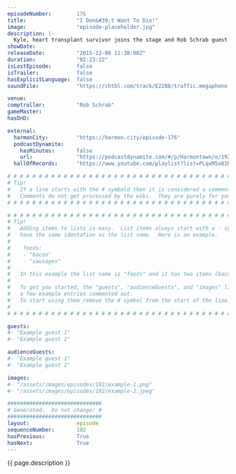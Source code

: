 ```yaml
---
episodeNumber:        176
title:                "I Don&#39;t Want To Die!"
image:                "episode-placeholder.jpg"
description: |-
  Kyle, heart transplant survivor joins the stage and Rob Schrab guest comptrolls and makes Dan feel bad about not hanging out with him more.
showDate:             
releaseDate:          "2015-12-08 11:38:00Z"
duration:             "02:23:22"
isLostEpisode:        false
isTrailer:            false
hasExplicitLanguage:  false
soundFile:            "https://chtbl.com/track/E2288/traffic.megaphone.fm/STA9840576740.mp3?updated=1560982593"

venue:                
comptroller:          "Rob Schrab"
gameMaster:           
hasDnD:               

external:
  harmonCity:         "https://harmon.city/episode-176"
  podcastDynamite:
    hasMinutes:       false
    url:              "https://podcastdynamite.com/#/p/Harmontown/e/192/176"
  hallOfRecords:      "https://www.youtube.com/playlist?list=PLqxM5x81hNOYsobZsqwq8xysXZg4ZmJxN"

# # # # # # # # # # # # # # # # # # # # # # # # # # # # # # # # # # # # # # # # # # # # #
# Tip!
#   If a line starts with the # symbold then it is considered a comment.
#   Comments do not get processed by the wiki.  They are purely for your information.
# # # # # # # # # # # # # # # # # # # # # # # # # # # # # # # # # # # # # # # # # # # # #

# # # # # # # # # # # # # # # # # # # # # # # # # # # # # # # # # # # # # # # # # # # # #
# Tip!
#   Adding items to lists is easy.  List items always start with a - symbol and have
#   have the same identation as the list name.  Here is an example.
#
#    foods:
#    - "bacon"
#    - "sausages"
#
#   In this example the list name is "foods" and it has two items (bacon, and sausages).
#
#   To get you started, the "guests", "audienceGuests", and "images" lists below have
#   a few example entries commented out.
#   To start using them remove the # symbol from the start of the line.
#
# # # # # # # # # # # # # # # # # # # # # # # # # # # # # # # # # # # # # # # # # # # # #

guests:
#- "Example guest 1"
#- "Example guest 2"

audienceGuests:
#- "Example guest 1"
#- "Example guest 2"

images:
#- "/assets/images/episodes/192/example-1.png"
#- "/assets/images/episodes/192/example-2.jpeg"

##############################
# Generated.  Do not change! #
##############################
layout:               episode
sequenceNumber:       192
hasPrevious:          True
hasNext:              True
---
```


<!-- The episode description will be rendered here -->
{{ page.description }}

<!-- Add your content BELOW here -->
<!-- vvvvvvvvvvvvvvvvvvvvvvvvvvv -->




<!-- ^^^^^^^^^^^^^^^^^^^^^^^^^^^ -->
<!-- Add your content ABOVE here -->

<!-- The episode gallery will be rendered here -->